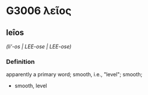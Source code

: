 # G3006 λεῖος

## leîos

_(li'-os | LEE-ose | LEE-ose)_

### Definition

apparently a primary word; smooth, i.e., "level"; smooth; 

- smooth, level
